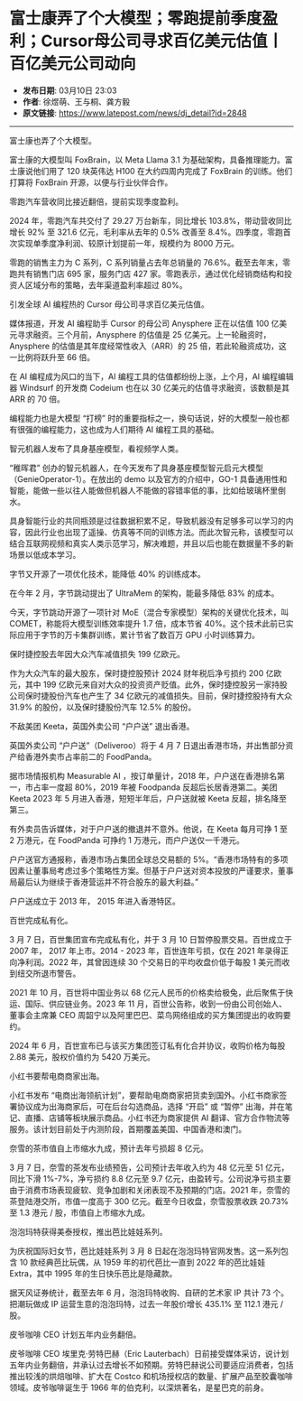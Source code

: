 # 富士康弄了个大模型；零跑提前季度盈利；Cursor母公司寻求百亿美元估值丨百亿美元公司动向

- **发布日期**: 03月10日 23:03
- **作者**: 徐煜萌、王与桐、龚方毅
- **原文链接**: https://www.latepost.com/news/dj_detail?id=2848

---

富士康也弄了个大模型。

富士康的大模型叫 FoxBrain，以 Meta Llama 3.1 为基础架构，具备推理能力。富士康说他们用了 120 块英伟达 H100 在大约四周内完成了 FoxBrain 的训练。他们打算将 FoxBrain 开源，以便与行业伙伴合作。

零跑汽车营收同比接近翻倍，提前实现季度盈利。

2024 年，零跑汽车共交付了 29.27 万台新车，同比增长 103.8%，带动营收同比增长 92% 至 321.6 亿元，毛利率从去年的 0.5% 改善至 8.4%。四季度，零跑首次实现单季度净利润、较原计划提前一年，规模约为 8000 万元。

零跑的销售主力为 C 系列，C 系列销量占去年总销量的 76.6%。截至去年末，零跑共有销售门店 695 家，服务门店 427 家。零跑表示，通过优化经销商结构和投资人区域分布的策略，去年渠道盈利率超过 80%。

引发全球 AI 编程热的 Cursor 母公司寻求百亿美元估值。

媒体报道，开发 AI 编程助手 Cursor 的母公司 Anysphere 正在以估值 100 亿美元寻求融资。三个月前，Anysphere 的估值是 25 亿美元。上一轮融资时，Anysphere 的估值是其年度经常性收入（ARR）的 25 倍，若此轮融资成功，这一比例将跃升至 66 倍。

在 AI 编程成为风口的当下，AI 编程工具的估值都纷纷上涨，上个月，AI 编程编辑器 Windsurf 的开发商 Codeium 也在以 30 亿美元的估值寻求融资，该数额是其 ARR 的 70 倍。

编程能力也是大模型 “打榜” 时的重要指标之一，换句话说，好的大模型一般也都有很强的编程能力，这也成为人们期待 AI 编程工具的基础。

智元机器人发布了具身基座模型，看视频学人类。

“稚晖君” 创办的智元机器人，在今天发布了具身基座模型智元启元大模型（GenieOperator-1）。在放出的 demo 以及官方的介绍中，GO-1 具备通用性和智能，能做一些以往人能做但机器人不能做的容错率低的事，比如给玻璃杯里倒水。

具身智能行业的共同瓶颈是过往数据积累不足，导致机器没有足够多可以学习的内容，因此行业也出现了遥操、仿真等不同的训练方法。而此次智元称，该模型可以结合互联网视频和真实人类示范学习，解决难题，并且以后也能在数据量不多的新场景以低成本学习。

字节又开源了一项优化技术，能降低 40% 的训练成本。

在今年 2 月，字节跳动提出了 UltraMem 的架构，能最多降低 83% 的成本。

今天，字节跳动开源了一项针对 MoE（混合专家模型）架构的关键优化技术，叫 COMET，称能将大模型训练效率提升 1.7 倍，成本节省 40%。这个技术此前已实际应用于字节的万卡集群训练，累计节省了数百万 GPU 小时训练算力。

保时捷控股去年因大众汽车减值损失 199 亿欧元。

作为大众汽车的最大股东，保时捷控股预计 2024 财年税后净亏损约 200 亿欧元，其中 199 亿欧元来自对大众的投资资产贬值。此外，保时捷控股另一家持股公司保时捷股份汽车也产生了 34 亿欧元的减值损失。目前，保时捷控股持有大众 31.9% 的股份，以及保时捷股份汽车 12.5% 的股份。

不敌美团 Keeta，英国外卖公司 “户户送” 退出香港。

英国外卖公司 “户户送”（Deliveroo）将于 4 月 7 日退出香港市场，并出售部分资产给香港外卖市占率前二的 FoodPanda。

据市场情报机构 Measurable AI ，按订单量计，2018 年，户户送在香港排名第一，市占率一度超 80%，2019 年被 Foodpanda 反超后长居香港第二。美团 Keeta 2023 年 5 月进入香港，短短半年后，户户送就被 Keeta 反超，排名降至第三。

有外卖员告诉媒体，对于户户送的撤退并不意外。他说，在 Keeta 每月可挣 1 至 2 万港元，在 FoodPanda 可挣约 1 万港元，而户户送仅一千港元。

户户送官方通报称，香港市场占集团全球总交易额的 5%。“香港市场特有的多项因素让董事局考虑过多个策略性方案。但基于户户送对资本投放的严谨要求，董事局最后认为继续于香港营运并不符合股东的最大利益。”

户户送成立于 2013 年， 2015 年进入香港特区。

百世完成私有化。

3 月 7 日，百世集团宣布完成私有化，并于 3 月 10 日暂停股票交易。百世成立于 2007 年， 2017 年上市。2014 - 2023 年，百世连年亏损，仅在 2021 年录得正向净利润。2022 年，其曾因连续 30 个交易日的平均收盘价低于每股 1 美元而收到纽交所退市警告。

2021 年 10 月，百世将中国业务以 68 亿元人民币的价格卖给极兔，此后聚焦于快运、国际、供应链业务。2023 年 11 月，百世公告称，收到一份由公司创始人、董事会主席兼 CEO 周韶宁以及阿里巴巴、菜鸟网络组成的买方集团提出的收购要约。

2024 年 6 月，百世宣布已与该买方集团签订私有化合并协议，收购价格为每股 2.88 美元，股权价值约为 5420 万美元。

小红书要帮电商商家出海。

小红书发布 “电商出海领航计划”，要帮助电商商家把货卖到国外。小红书商家签署协议成为出海商家后，可在后台勾选商品，选择 “开启” 或 “暂停” 出海，并在笔记、直播、店铺等板块展示商品。小红书还为商家提供 AI 翻译、官方合作物流等服务。该计划目前处于内测阶段，首期覆盖美国、中国香港和澳门。

奈雪的茶市值自上市缩水九成，预计去年亏损超 8 亿元。

3 月 7 日，奈雪的茶发布业绩预告，公司预计去年收入约为 48 亿元至 51 亿元，同比下滑 1%-7%，净亏损约 8.8 亿元至 9.7 亿元，由盈转亏。公司说净亏损主要由于消费市场表现疲软、竞争加剧和关闭表现不及预期的门店。2021 年，奈雪的茶登陆港交所，市值一度高于 300 亿元。截至今日收盘，奈雪股票收跌 20.73% 至 1.3 港元 / 股，市值自上市缩水九成。

泡泡玛特获得美泰授权，推出芭比娃娃系列。

为庆祝国际妇女节，芭比娃娃系列 3 月 8 日起在泡泡玛特官网发售。这一系列包含 10 款经典芭比玩偶，从 1959 年的初代芭比一直到 2022 年的芭比娃娃 Extra，其中 1995 年的生日快乐芭比是隐藏款。

据天风证券统计，截至去年 6 月，泡泡玛特收购、自研的艺术家 IP 共计 73 个。把潮玩做成 IP 运营生意的泡泡玛特，过去一年股价增长 435.1% 至 112.1 港元 / 股。

皮爷咖啡 CEO 计划五年内业务翻倍。

皮爷咖啡 CEO 埃里克·劳特巴赫（Eric Lauterbach）日前接受媒体采访，说计划五年内业务翻倍，并承认过去增长不如预期。劳特巴赫说公司要适应消费者，包括推出较浅的烘焙咖啡、扩大在 Costco 和机场授权店的数量、扩展产品至胶囊咖啡领域。皮爷咖啡诞生于 1966 年的伯克利，以深烘著名，是星巴克的前身。
